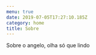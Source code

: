 ```yaml
---
menu: true
date: 2019-07-05T17:27:10.185Z
category: home
title: Sobre
---
```

Sobre o angelo, olha só que lindo
